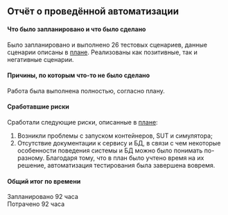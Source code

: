 ## Отчёт о проведённой автоматизации
    
#### Что было запланировано и что было сделано  
Было запланировано и выполнено 26 тестовых сценариев, данные сценарии описаны в [плане](Plan.md).
Реализованы как позитивные, так и негативные сценарии.
  
#### Причины, по которым что-то не было сделано  
Работа была выполнена полностью, согласно плану.  
     
#### Сработавшие риски
Сработали следующие риски, описанные в [плане](Plan.md):
1. Возникли проблемы с запуском контейнеров, SUT и симулятора;
2. Отсутствие документации к сервису и БД, в связи с чем некоторые особенности поведения системы и БД можно было понимать по-разному.
Благодаря тому, что в план было учтено время на их решение, автоматизация тестирования была завершена вовремя.
  
#### Общий итог по времени 
Запланировано 92 часа  
Потрачено 92 часа    
